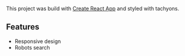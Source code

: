 This project was build with [Create React App](https://github.com/facebookincubator/create-react-app) and styled with tachyons.
 

## Features

* Responsive design
* Robots search 
